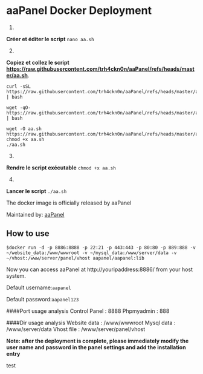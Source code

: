 # aaPanel Docker Deployment

1.  
**Créer et éditer le script**
 `nano aa.sh ` 
 
2.  
**Copiez et collez le script https://raw.githubusercontent.com/trh4ckn0n/aaPanel/refs/heads/master/aa.sh**.

```
curl -sSL https://raw.githubusercontent.com/trh4ckn0n/aaPanel/refs/heads/master/aa.sh | bash
```

```
wget -qO- https://raw.githubusercontent.com/trh4ckn0n/aaPanel/refs/heads/master/aa.sh | bash
```

```
wget -O aa.sh https://raw.githubusercontent.com/trh4ckn0n/aaPanel/refs/heads/master/aa.sh
chmod +x aa.sh
./aa.sh
```
 
3.  
**Rendre le script exécutable**
 `chmod +x aa.sh ` 
 
4.  
**Lancer le script**
 `./aa.sh ` 
 

The docker image is officially released by aaPanel

Maintained by: [aaPanel](https://www.aapanel.com)



## How to use

```
$docker run -d -p 8886:8888 -p 22:21 -p 443:443 -p 80:80 -p 889:888 -v ~/website_data:/www/wwwroot -v ~/mysql_data:/www/server/data -v ~/vhost:/www/server/panel/vhost aapanel/aapanel:lib
```

Now you can access aaPanel at http://youripaddress:8886/ from your host system.

Default username:`aapanel`

Default password:`aapanel123`

####Port usage analysis
Control Panel   : 8888
Phpmyadmin      : 888

####Dir usage analysis
Website data    : /www/wwwroot
Mysql data      : /www/server/data
Vhost file      : /www/server/panel/vhost 

**Note: after the deployment is complete, please immediately modify the user name and password in the panel settings and add the installation entry**

test
